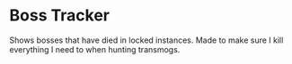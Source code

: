 # Boss Tracker

Shows bosses that have died in locked instances. Made to make sure I kill everything I need to when hunting transmogs.
